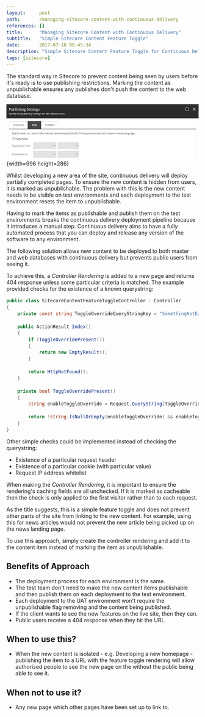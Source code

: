 ```yaml
---
layout:     post
path:       /managing-sitecore-content-with-continuous-delivery
references: []
title:      "Managing Sitecore Content with Continuous Delivery"
subtitle:   "Simple Sitecore Content Feature Toggle"
date:       2017-07-18 08:45:34
description: "Simple Sitecore Content Feature Toggle for Continuous Delivery"
tags: [sitecore]
---
```


The standard way in Sitecore to prevent content being seen by users before
it's ready is to use publishing restrictions. Marking the content as unpublishable 
ensures any publishes don't push the content to the web database.

![Item publishing restrictions](./images/2017-07-17-simple-sitecore-content-feature-toggle/item-publishing-restrictions.jpg){width=996 height=286}

Whilst developing a new area of the site, continuous delivery will deploy partially
completed pages. To ensure the new content is hidden from users, it is marked 
as  unpublishable. The problem with this is the new content needs to be visible on test environments 
and each deployment to the test environment resets the item to unpublishable.

Having to mark the items as publishable and publish them on the test environments breaks 
the continuous delivery deployment pipeline because it introduces a manual step. Continuous 
delivery aims to have a fully automated process that you can deploy and release any version 
of the software to any environment.

The following solution allows new content to be deployed to both master and web
databases with continuous delivery but prevents public users from seeing it.

To achieve this, a *Controller Rendering* is added to a new page and returns 
404 response unless some particular criteria is matched. The example provided checks for
the existence of a known querystring:

```csharp
public class SitecoreContentFeatureToggleController : Controller
{
    private const string ToggleOverrideQueryStringKey = "SomethingNotEasyToGuess";
	
    public ActionResult Index()
    {
        if (ToggleOverridePresent())
        {
            return new EmptyResult();
        }

        return HttpNotFound();
    }

    private bool ToggleOverridePresent()
    {
        string enableToggleOverride = Request.QueryString[ToggleOverrideQueryStringKey];

        return !string.IsNullOrEmpty(enableToggleOverride) && enableToggleOverride.Equals("true");
    }
}
```

Other simple checks could be implemented instead of checking the querystring:

* Existence of a particular request header
* Existence of a particular cookie (with particular value)
* Request IP address whitelist


When making the *Controller Rendering*, it is important to ensure the rendering's caching 
fields are all unchecked. If it is marked as cacheable then the check is only applied to the first
visitor rather than to each request.

As the title suggests, this is a simple feature toggle and does not prevent 
other parts of the site from linking to the new content. For example, using this 
for news articles would not prevent the new article being picked up on the news 
landing page.

To use this approach, simply create the controller rendering and add it to the 
content item instead of marking the item as unpublishable.

## Benefits of Approach

* The deployment process for each environment is the same.
* The test team don't need to make the new content items publishable and then publish them
on each deployment to the test environment.
* Each deployment to the UAT environment won't require the unpublishable flag removing and
the content being published.
* If the client wants to see the new features on the live site, then they can.
* Public users receive a 404 response when they hit the URL.

## When to use this?

* When the new content is isolated - e.g. Developing a new homepage - publishing the item to a URL with the feature toggle rendering will allow authorised people to see the new page on the without the public being able to see it.

## When not to use it?

* Any new page which other pages have been set up to link to.

